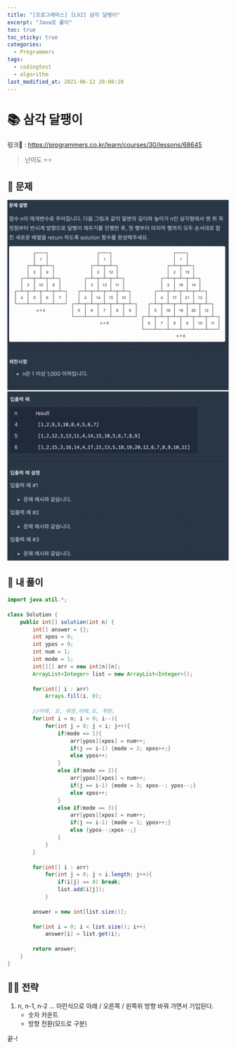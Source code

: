 ```yaml
---
title: "[프로그래머스] [LV2] 삼각 달팽이"
excerpt: "Java로 풀이"
toc: true
toc_sticky: true
categories:
  - Programmers
tags:
  - codingtest
  - algorithm
last_modified_at: 2021-06-12 20:00:20
---
```


# 📚 삼각 달팽이
  
링크📎 : <https://programmers.co.kr/learn/courses/30/lessons/68645>  
  
>난이도 ⭐️⭐️
  
## 📖 문제  
  
![이미지](/assets/images/Programmers/Lv2/prob18/18-1.png)
![이미지](/assets/images/Programmers/Lv2/prob18/18-2.png)
  
## 📝 내 풀이  
  
```java  
import java.util.*;

class Solution {
    public int[] solution(int n) {
        int[] answer = {};
        int xpos = 0;
        int ypos = 0;
        int num = 1;
        int mode = 1; 
        int[][] arr = new int[n][n];
        ArrayList<Integer> list = new ArrayList<Integer>();
        
        for(int[] i : arr)
            Arrays.fill(i, 0);
        
        //아래, 오, 위왼,아래,오, 위왼,   
        for(int i = n; i > 0; i--){
            for(int j = 0; j < i; j++){
                if(mode == 1){
                    arr[ypos][xpos] = num++;
                    if(j == i-1) {mode = 2; xpos++;}
                    else ypos++;
                }
                else if(mode == 2){
                    arr[ypos][xpos] = num++;
                    if(j == i-1) {mode = 3; xpos--; ypos--;}
                    else xpos++;
                }
                else if(mode == 3){
                    arr[ypos][xpos] = num++;
                    if(j == i-1) {mode = 1; ypos++;}
                    else {ypos--;xpos--;}
                }
            }
        }
        
        for(int[] i : arr)
            for(int j = 0; j < i.length; j++){
                if(i[j] == 0) break;
                list.add(i[j]);
            }
        
        answer = new int[list.size()];
        
        for(int i = 0; i < list.size(); i++)
            answer[i] = list.get(i);
        
        return answer;
    }
}
```  
   
## 👊🏻 전략  
  
1. n, n-1, n-2 ... 이런식으로 아래 / 오른쪽 / 왼쪽위 방향 바꿔 가면서 기입된다.
   - 숫자 카운트
   - 방향 전환(모드로 구분)
  
끝-!
